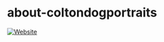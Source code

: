 # about-coltondogportraits
[![Website](https://img.shields.io/website?style=flat-square&url=https%3A%2F%2Fabout.coltondogportraits.com%2F)](https://about.coltondogportraits.com/)
